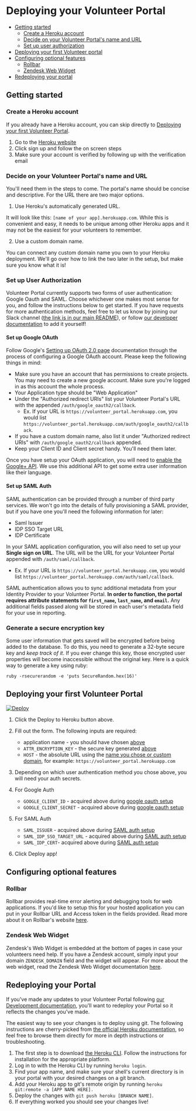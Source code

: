 # Deploying your Volunteer Portal

* [Getting started](#getting-started)
  * [Create a Heroku account](#create-a-heroku-account)
  * [Decide on your Volunteer Portal's name and URL](#decide-on-your-volunteer-portals-name-and-url)
  * [Set up user authorization](#set-up-user-authorization)
* [Deploying your first Volunteer portal](#deploying-your-first-volunteer-portal)
* [Configuring optional features](#configuring-optional-features)
  * [Rollbar](#rollbar)
  * [Zendesk Web Widget](#zendesk-web-widget)
* [Redeploying your portal](#redeploying-your-portal)

## Getting started

### Create a Heroku account

If you already have a Heroku account, you can skip directly to [Deploying your first Volunteer Portal](#deploying-your-first-volunteer-portal).

1. Go to the [Heroku website](https://heroku.com)
2. Click sign up and follow the on screen steps
3. Make sure your account is verified by following up with the verification email

### Decide on your Volunteer Portal's name and URL

You'll need them in the steps to come. The portal's name should be concise and descriptive. For the URL there are two major options.

1. Use Heroku's automatically generated URL.

  It will look like this: `[name of your app].herokuapp.com`. While this is convenient and easy, it needs to be unique among other Heroku apps and it may not be the easiest for your volunteers to remember.

2. Use a custom domain name.

  You can connect any custom domain name you own to your Heroku deployment. We'll go over how to link the two later in the setup, but make sure you know what it is!

### Set up User Authorization

Volunteer Portal currently supports two forms of user authentication:  Google Oauth and SAML.  Choose whichever one makes most sense for you, and follow the instructions below to get started.  If you have requests for more authentication methods, feel free to let us know by joining our Slack channel ([the link is in our main README](README.md)), or follow [our developer documentation](docs/development.md) to add it yourself!

#### Set up Google OAuth

Follow Google's [Setting up OAuth 2.0 page](https://support.google.com/cloud/answer/6158849?hl=en) documentation through the process of configuring a Google OAuth account. Please keep the following things in mind:

* Make sure you have an account that has permissions to create projects. You may need to create a new google account. Make sure you're logged in as this account the whole process.
* Your Application type should be "Web Application"
* Under the "Authorized redirect URIs" list your Volunteer Portal's URL with the appended `/auth/google_oauth2/callback`.
  * Ex. If your URL is `https://volunteer_portal.herokuapp.com`, you would list `https://volunteer_portal.herokuapp.com/auth/google_oauth2/callback`.
* If you have a custom domain name, also list it under "Authorized redirect URIs" with `/auth/google_oauth2/callback` appended.
* Keep your Client ID and Client secret handy. You'll need them later.

Once you have setup your OAuth application, you will need to [enable the Google+ API](https://developers.google.com/+/web/signin/#enable_the_google_api).
We use this additional API to get some extra user information like their language.

#### Set up SAML Auth

SAML authentication can be provided through a number of third party services.  We won't go into the details of fully provisioning a SAML provider, but if you have one you'll need the following information for later:

* Saml Issuer
* IDP SSO Target URL
* IDP Certificate

In your SAML application configuration, you will also need to set up your **Single sign on URL**.  The URL will be the URL for your Volunteer Portal appended with `/auth/saml/callback`.

  * Ex. If your URL is `https://volunteer_portal.herokuapp.com`, you would list `https://volunteer_portal.herokuapp.com/auth/saml/callback`.

SAML authentication allows you to sync additional metadata from your Identity Provider to your Volunteer Portal.  **In order to function, the portal requires attribute statements for `first_name`, `last_name`, and `email`.**  Any additional fields passed along will be stored in each user's metadata field for your use in reporting.

### Generate a secure encryption key

Some user information that gets saved will be encrypted before being added to the database. To do this, you need to generate a 32-byte secure key and _keep track of it_.
If you ever change this key, those encrypted user properties will become inaccessible without the original key. Here is a quick way to generate a key using ruby:

```
ruby -rsecurerandom -e 'puts SecureRandom.hex(16)'
```

## Deploying your first Volunteer Portal

[![Deploy](https://www.herokucdn.com/deploy/button.svg)](https://heroku.com/deploy?template=https://github.com/zendesk/volunteer_portal/tree/master)

1. Click the Deploy to Heroku button above.
1. Fill out the form.
   The following inputs are required:

   * application name - you should have chosen [above](#decide-on-your-volunteer-portals-name-and-url)
   * `ATTR_ENCRYPTION_KEY` - the secure key generated [above](#generate-a-secure-encryption-key)
   * `HOST` - the absolute URL using the [name you chose or custom domain](#decide-on-your-volunteer-portals-name-and-url), for example: `https://volunteer_portal.herokuapp.com`

1. Depending on which user authentication method you chose above, you will need your auth secrets.
  1. For Google Auth

      * `GOOGLE_CLIENT_ID` - acquired above during [google oauth setup](#set-up-google-oauth)
      * `GOOGLE_CLIENT_SECRET` - acquired above during [google oauth setup](#set-up-google-oauth)
  1. For SAML Auth

      * `SAML_ISSUER` - acquired above during [SAML auth setup](#set-up-saml-auth)
      * `SAML_IDP_SSO_TARGET_URL` - acquired above during [SAML auth setup](#set-up-saml-auth)
      * `SAML_IDP_CERT`- acquired above during [SAML auth setup](#set-up-saml-auth)

1. Click Deploy app!

## Configuring optional features

### Rollbar

Rollbar provides real-time error alerting and debugging tools for web applications. If you'd like to setup this for your hosted application you can put in your Rollbar URL and Access token in the fields provided. Read more about it on Rollbar's website [here](https://rollbar.com/).

### Zendesk Web Widget

Zendesk's Web Widget is embedded at the bottom of pages in case your volunteers need help. If you have a Zendesk account, simply input your domain `ZENDESK_DOMAIN` field and the widget will appear. For more about the web widget, read the Zendesk Web Widget documentation [here](https://support.zendesk.com/hc/en-us/articles/203908456-Using-Web-Widget-to-embed-customer-service-in-your-website).

## Redeploying your Portal

If you've made any updates to your Volunteer Portal following [our Development documentation](https://github.com/zendesk/volunteer_portal/blob/master/docs/development.md), you'll want to redeploy your Portal so it reflects the changes you've made.

The easiest way to see your changes is to deploy using git. The following instructions are cherry-picked from [the official Heroku documentation](https://devcenter.heroku.com/articles/git), so feel free to browse them directly for more in depth instructions or troubleshooting.

1. The first step is to download [the Heroku CLI](https://devcenter.heroku.com/articles/heroku-cli). Follow the instructions for installation for the appropriate platform.
2. Log in to with the Heroku CLI by running `heroku login`. 
3. Find your app name, and make sure your shell's current directory is in your portal with your desired changes on a git branch.
4. Add your Heroku app to git's remote origin by running `heroku git:remote -a [APP NAME HERE].`
5. Deploy the changes with `git push heroku [BRANCH NAME]`.
6. If everything worked you should see your changes live!

